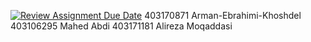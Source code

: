 [![Review Assignment Due Date](https://classroom.github.com/assets/deadline-readme-button-22041afd0340ce965d47ae6ef1cefeee28c7c493a6346c4f15d667ab976d596c.svg)](https://classroom.github.com/a/iDQJgb-p)
403170871 Arman-Ebrahimi-Khoshdel
403106295 Mahed Abdi
403171181 Alireza Moqaddasi
